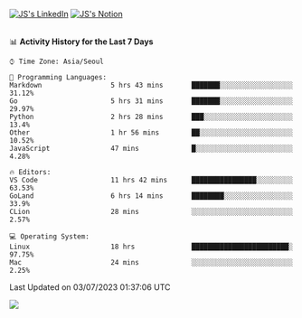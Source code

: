 
[![JS's LinkedIn](https://img.shields.io/badge/LinkedIn-blue?style=for-the-badge&logo=linkedin)](https://www.linkedin.com/in/jaeseung-lee-5a2a32139/) 
[![JS's Notion](https://img.shields.io/badge/Notion-black?style=for-the-badge&logo=notion)](https://bit.ly/ljswiki1) <br><br>
<!-- ![JS's GitHub stats](https://github-readme-stats-lemon-five.vercel.app/api?username=tkxkd0159&hide=contribs,prs,stars,issues&show_icons=true&theme=react&include_all_commits=true)   -->
<!-- ![Top Langs](https://github-readme-stats-lemon-five.vercel.app/api/top-langs/?username=tkxkd0159&layout=compact&hide=jupyter%20notebook,scss,html,css&langs_count=10)  -->


<!--START_SECTION:waka-->
📊 **Activity History for the Last 7 Days** 

```text
⌚︎ Time Zone: Asia/Seoul

💬 Programming Languages: 
Markdown                 5 hrs 43 mins       ███████░░░░░░░░░░░░░░░░░░   31.12% 
Go                       5 hrs 31 mins       ███████░░░░░░░░░░░░░░░░░░   29.97% 
Python                   2 hrs 28 mins       ███░░░░░░░░░░░░░░░░░░░░░░   13.4% 
Other                    1 hr 56 mins        ██░░░░░░░░░░░░░░░░░░░░░░░   10.52% 
JavaScript               47 mins             █░░░░░░░░░░░░░░░░░░░░░░░░   4.28%

🔥 Editors: 
VS Code                  11 hrs 42 mins      ████████████████░░░░░░░░░   63.53% 
GoLand                   6 hrs 14 mins       ████████░░░░░░░░░░░░░░░░░   33.9% 
CLion                    28 mins             ░░░░░░░░░░░░░░░░░░░░░░░░░   2.57%

💻 Operating System: 
Linux                    18 hrs              ████████████████████████░   97.75% 
Mac                      24 mins             ░░░░░░░░░░░░░░░░░░░░░░░░░   2.25%

```


 Last Updated on 03/07/2023 01:37:06 UTC
<!--END_SECTION:waka-->

<a href="https://github.com/tkxkd0159/dsalgo">
  <img align="center" src="https://github-readme-stats-lemon-five.vercel.app/api/pin/?username=tkxkd0159&repo=dsalgo&theme=react" />
</a>


<!---
- 🔭 I’m currently working on ...
- 🌱 I’m currently learning blockchain and distributed network
- 👯 I’m looking to collaborate on ...
- 🤔 I’m looking for help with ...
- 💬 Ask me about ...
- 📫 How to reach me: ...
- 😄 Pronouns: ...
- ⚡ Fun fact: ...
-->
